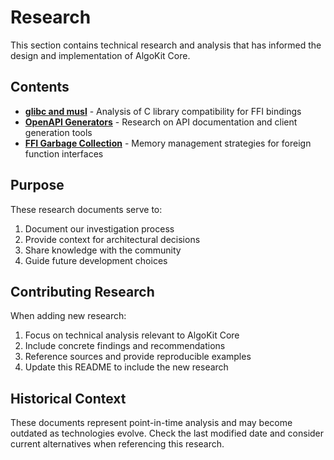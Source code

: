 # Research

This section contains technical research and analysis that has informed the design and implementation of AlgoKit Core.

## Contents

- **[glibc and musl](./glibc_and_musl.md)** - Analysis of C library compatibility for FFI bindings
- **[OpenAPI Generators](./openapi_generators.md)** - Research on API documentation and client generation tools
- **[FFI Garbage Collection](./ffi_garbage_collection.md)** - Memory management strategies for foreign function interfaces

## Purpose

These research documents serve to:

1. Document our investigation process
2. Provide context for architectural decisions
3. Share knowledge with the community
4. Guide future development choices

## Contributing Research

When adding new research:

1. Focus on technical analysis relevant to AlgoKit Core
2. Include concrete findings and recommendations
3. Reference sources and provide reproducible examples
4. Update this README to include the new research

## Historical Context

These documents represent point-in-time analysis and may become outdated as technologies evolve. Check the last modified date and consider current alternatives when referencing this research.
